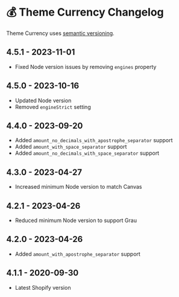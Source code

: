 # 💰 Theme Currency Changelog

Theme Currency uses [semantic versioning](https://semver.org/).

## 4.5.1 - 2023-11-01

* Fixed Node version issues by removing `engines` property

## 4.5.0 - 2023-10-16

* Updated Node version
* Removed `engineStrict` setting

## 4.4.0 - 2023-09-20

* Added `amount_no_decimals_with_apostrophe_separator` support
* Added `amount_with_space_separator` support
* Added `amount_no_decimals_with_space_separator` support

## 4.3.0 - 2023-04-27

* Increased minimum Node version to match Canvas

## 4.2.1 - 2023-04-26

* Reduced minimum Node version to support Grau

## 4.2.0 - 2023-04-26

* Added `amount_with_apostrophe_separator` support

## 4.1.1 - 2020-09-30

* Latest Shopify version
